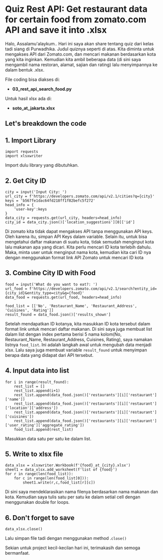 # Quiz Rest API: Get restaurant data for certain food from zomato.com API and save it into .xlsx

Halo, Assalamu'alaykum..
Hari ini saya akan share tentang quiz dari kelas tadi siang di Purwadhika. Judul quiznya seperti di atas. Kita diminta untuk mengakses API dari Zomato.com, dan mencari makanan berdasarkan kota yang kita inginkan. Kemudian kita ambil beberapa data (di sini saya mengambil nama restoran, alamat, sajian dan rating) lalu menyimpannya ke dalam bentuk .xlsx.

File coding bisa diakses di:
- **03_rest_api_search_food.py**

Untuk hasil xlsx ada di:
- **soto_at_jakarta.xlsx**

## Let's breakdown the code
## 1. Import Library
```
import requests
import xlsxwriter
```
Import dulu library yang dibutuhkan.

## 2. Get City ID
```
city = input('Input City: ')
url_city = f'https://developers.zomato.com/api/v2.1/cities?q={city}'
keys = 'b567fe1dac64fd218ff1f82befc5f272'
head_info = {
    'user-key':keys
}
data_city = requests.get(url_city, headers=head_info)
city_id = data_city.json()['location_suggestions'][0]['id']
```
Di zomato kita tidak dapat mengakses API tanpa menggunakan API keys. Oleh karena itu, simpan API Keys dalam variable. Selain itu, untuk bisa mengetahui daftar makanan di suatu kota, tidak semudah menginput kota lalu makanan apa yang dicari. Kita perlu mencari ID kota terlebih dahulu. Maka, minta user untuk menginput nama kota, kemudian kita cari ID nya dengan menggunakan format link API Zomato untuk mencari ID kota

## 3. Combine City ID with Food
```
food = input('What do you want to eat?: ')
url_food = f'https://developers.zomato.com/api/v2.1/search?entity_id={city_id}&entity_type=city&q={food}'
data_food = requests.get(url_food, headers=head_info)

food_list = [['No', 'Restaurant_Name', 'Restaurant_Address', 'Cuisines', 'Rating']]
result_found = data_food.json()['results_shown']
```
Setelah mendapatkan ID kotanya, kita masukkan ID kota tersebut dalam format link untuk mencari daftar makanan.
Di sini saya juga membuat list dalam list dengan index pertama berisi 5 nama kolom(No, Restaurant_Name, Restaurant_Address, Cuisines, Rating), saya namakan listnya `food_list`. Ini adalah langkah awal untuk mengubah data menjadi xlsx.
Lalu saya juga membuat variable `result_found` untuk menyimpan berapa data yang didapat dari API tersebut.

## 4. Input data into list
```
for i in range(result_found):
    rest_list = []
    rest_list.append(i+1)
    rest_list.append(data_food.json()['restaurants'][i]['restaurant']['name'])
    rest_list.append(data_food.json()['restaurants'][i]['restaurant']['location']['address'])
    rest_list.append(data_food.json()['restaurants'][i]['restaurant']['cuisines'])
    rest_list.append(data_food.json()['restaurants'][i]['restaurant']['user_rating']['aggregate_rating'])
    food_list.append(rest_list)
```
Masukkan data satu per satu ke dalam list.

## 5. Write to xlsx file
```
data_xlsx = xlsxwriter.Workbook(f'{food}_at_{city}.xlsx')
sheet1 = data_xlsx.add_worksheet(f'list of {food}')
for r in range(len(food_list)):
    for c in range(len(food_list[0])):
        sheet1.write(r,c,food_list[r][c])
```
Di sini saya mendeklarasikan nama filenya berdasarkan nama makanan dan kota. Kemudian saya tulis satu per satu ke dalam setial cell dengan menggunakan double for loops.

## 6. Don't forget to save
```
data_xlsx.close()
```
Lalu simpan file tadi dengan menggunakan method .`close()`

Sekian untuk project kecil-kecilan hari ini, terimakasih dan semoga bermanfaat.
